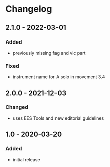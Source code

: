 # Changelog

## 2.1.0 - 2022-03-01

### Added

- previously missing fag and vlc part

### Fixed

- instrument name for A solo in movement 3.4


## 2.0.0 - 2021-12-03

### Changed

- uses EES Tools and new editorial guidelines


## 1.0 - 2020-03-20

### Added

- initial release
